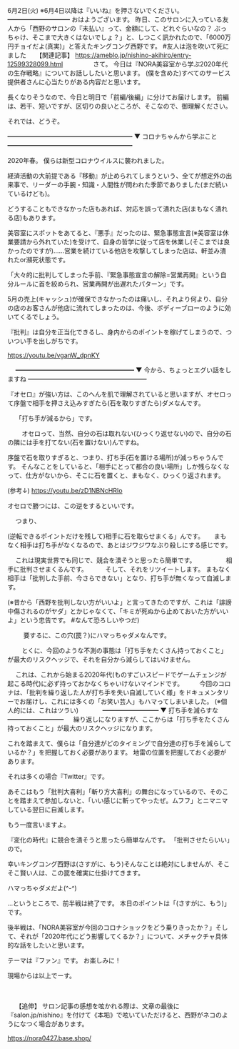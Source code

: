 6月2日(火) ※6月4日以降は『いいね』を押さないでください。
━━━━━━━━━━
おはようございます。
昨日、このサロンに入っている友人から「西野のサロンの『未払い』って、金額にして、どれぐらいなの？ ぶっちゃけ、そこまで大きくはないでしょ？」と、しつこく訊かれたので、「6000万円チョイだよ(真実)」と答えたキングコング西野です。
#友人は泡を吹いて死にました
　
【関連記事】
https://ameblo.jp/nishino-akihiro/entry-12599328099.html
　　
　　
さて。
今日は『NORA美容室から学ぶ2020年代の生存戦略』についてお話ししたいと思います。
(僕を含めた)すべてのサービス提供者さんに心当たりがある内容だと思います。

長くなりそうなので、今日と明日で「前編/後編」に分けてお届けします。
前編は、若干、短いですが、区切りの良いところが、そこなので、御理解ください。

それでは、どうぞ。
　

━━━━━━━━━━━━━━━━━━━━
▼ コロナちゃんから学ぶこと
━━━━━━━━━━━━━━━━━━━━

2020年春。
僕らは新型コロナウイルスに襲われました。

経済活動の大前提である『移動』が止められてしまうという、全てが想定外の出来事で、リーダーの手腕・知識・人間性が問われた季節でありました(まだ続いているけども)。

どうすることもできなかった店もあれば、対応を誤って潰れた店(まもなく潰れる店)もあります。

美容室にスポットをあてると、『悪手』だったのは、緊急事態宣言(※美容室は休業要請から外れていた)を受けて、自身の哲学に従って店を休業し(そこまでは良かったのですが)……営業を続けている他店を攻撃してしまった店は、軒並み潰れたor瀕死状態です。

「大々的に批判してしまった手前、『緊急事態宣言の解除=営業再開』という自分ルールに首を絞められ、営業再開が出遅れたパターン」です。

5月の売上(キャッシュ)が確保できなかったのは痛いし、それより何より、自分の店のお客さんが他店に流れてしまったのは、今後、ボディーブローのように効いてくるでしょう。

『批判』は自分を正当化できるし、身内からのポイントを稼げてしまうので、ついつい手を出しがちです。

https://youtu.be/vganW_dpnKY

　
━━━━━━━━━━━━━━━━━━━
▼ 今から、ちょっとエグい話をしますね
━━━━━━━━━━━━━━━━━━━

『オセロ』が強い方は、このへんを肌で理解されていると思いますが、オセロって序盤で相手を押さえ込みすぎたら(石を取りすぎたら)ダメなんです。

　
「打ち手が減るから」です。

　　
オセロって、当然、自分の石は取れない(ひっくり返せない)ので、自分の石の隣には手を打てない(石を置けない)んですね。

序盤で石を取りすぎると、つまり、打ち手(石を置ける場所)が減っちゃうんです。
そんなことをしていると、「相手にとって都合の良い場所」しか残らなくなって、仕方がないから、そこに石を置くと、まもなく、ひっくり返されます。

(参考↓)
https://youtu.be/zD1NBNcHRIo

オセロで勝つには、この逆をするといいです。

　
つまり、

(逆転できるポイントだけを残して)相手に石を取らせまくる」んです。
　
まもなく相手は打ち手がなくなるので、あとはジワジワなぶり殺しにする感じです。

　
これは現実世界でも同じで、競合を潰そうと思ったら簡単です。
　　
　　
相手に批判させまくるんです。
　
　
そして、それをリツイートします。
まもなく相手は「批判した手前、今さらできない」となり、打ち手が無くなって自滅します。

(※昔から「西野を批判しない方がいいよ」と言ってきたのですが、これは「誹謗中傷されるのがヤダ」とかじゃなくて、「キミが死ぬから止めておいた方がいいよ」という忠告です。
#なんて恐ろしいやつだ)

　
　
要するに、この穴(罠？)にハマっちゃダメなんです。

　　
とくに、今回のような不測の事態は「打ち手をたくさん持っておくこと」が最大のリスクヘッジで、それを自分から減らしてはいけません。

　
これは、これから始まる2020年代(ものすごいスピードでゲームチェンジが起こる時代)に必ず持っておかなくちゃいけないマインドです。
　　
今回のコロナは、「批判を繰り返した人が打ち手を失い自滅していく様」をドキュメンタリーでお届けし、これには多くの「お笑い芸人」もハマってしまいました。
(※個人的には、これはツラい)
　
　　
━━━━━━━━━
▼ 打ち手を減らすな
━━━━━━━━━
　
繰り返しになりますが、ここからは「打ち手をたくさん持っておくこと」が最大のリスクヘッジになります。

これを踏まえて、僕らは「自分達がどのタイミングで自分達の打ち手を減らしているか？」を把握しておく必要があります。
地雷の位置を把握しておく必要があります。

それは多くの場合『Twitter』です。

あそこはもう「批判大喜利」「斬り方大喜利」の舞台になっているので、そのことを踏まえて参加しないと、「いい感じに斬ってやったぜ。ムフフ」とニマニマしている翌日に自滅します。

もう一度言いますよ。

『変化の時代』に競合を潰そうと思ったら簡単なんです。
「批判させたらいい」ので。

幸いキングコング西野は(さすがに、もう)そんなことは絶対にしませんが、そこそこ賢い人は、この罠を確実に仕掛けてきます。

ハマっちゃダメだよ(^-^)

…というところで、前半戦は終了です。
本日のポイントは「(さすがに、もう)」です。

後半戦は、「NORA美容室が今回のコロナショックをどう乗りきったか？」そして、それが「2020年代にどう影響してくるか？」について、メチャクチャ具体的な話をしたいと思います。

テーマは『ファン』です。
お楽しみに！

現場からは以上でーす。

　
　

　
【追伸】
サロン記事の感想を呟かれる際は、文章の最後に『salon.jp/nishino』を付けて《本垢》で呟いていただけると、西野がネコのようになつく場合があります。

https://nora0427.base.shop/

